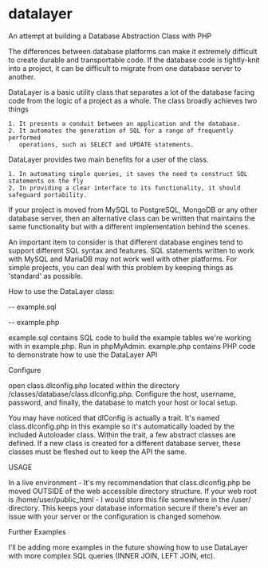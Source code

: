 # datalayer
An attempt at building a Database Abstraction Class with PHP

The differences between database platforms can make it extremely difficult to create durable and transportable code. If the database code is tightly-knit into a project, it can be difficult to migrate from one database server to another.

DataLayer is a basic utility class that separates a lot of the database facing code from the logic of a project as a whole. The class broadly achieves two things

    1. It presents a conduit between an application and the database.
    2. It automates the generation of SQL for a range of frequently performed
       operations, such as SELECT and UPDATE statements.

DataLayer provides two main benefits for a user of the class.

    1. In automating simple queries, it saves the need to construct SQL statements on the fly
    2. In providing a clear interface to its functionality, it should safeguard portability.

If your project is moved from MySQL to PostgreSQL, MongoDB or any other database server, then an alternative class can be written that maintains the same functionality but with a different implementation behind the scenes.

An important item to consider is that different database engines tend to support different SQL syntax and features. SQL statements written to work with MySQL and MariaDB may not work well with other platforms. For simple projects, you can deal with this problem by keeping things as 'standard' as possible.

How to use the DataLayer class:

-- example.sql

-- example.php

example.sql contains SQL code to  build the example tables we're working with in example.php. Run in phpMyAdmin.
example.php contains PHP code to demonstrate how to use the DataLayer API

Configure

open class.dlconfig.php located within the directory /classes/database/class.dlconfig.php. 
Configure the host, username, password, and finally, the database to match your host or local setup.

You may have noticed that dlConfig is actually a trait. It's named class.dlconfig.php in this example so 
it's automatically loaded by the included Autoloader class. Within the trait, a few abstract classes are defined. 
If a new class is created for a different database server, these classes must be fleshed out to keep the API the same.

USAGE

In a live environment - It's my recommendation that class.dlconfig.php be moved OUTSIDE of the web accessible directory structure.
If your web root is /home/user/public_html - I would store this file somewhere in the /user/ directory. This keeps your database information secure if there's ever an issue with your server or the configuration is changed somehow.

Further Examples

I'll be adding more examples in the future showing how to use DataLayer with more complex SQL queries (INNER JOIN, LEFT JOIN, etc).
